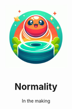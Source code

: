 <div align="center" id="logo">
    <img src="./images/logo.jpeg" width="200", height="200">
</div>

<h1 align="center">Normality</h1>

<p align="center">In the making</p>
